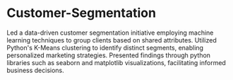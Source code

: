 # Customer-Segmentation
Led a data-driven customer segmentation initiative employing machine learning techniques to group clients based on shared attributes. Utilized Python's K-Means clustering to identify distinct segments, enabling personalized marketing strategies. Presented findings through python libraries such as seaborn and matplotlib visualizations, facilitating informed business decisions.
